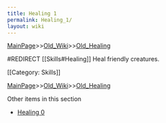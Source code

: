 ```yaml
---
title: Healing 1
permalink: Healing_1/
layout: wiki
---
```


[MainPage](/keeperrl_wiki/ "wikilink")>>[Old_Wiki](/keeperrl_wiki/Old_Wiki "wikilink")>>[Old_Healing](/keeperrl_wiki/Old_Healing "wikilink")

#REDIRECT [[Skills#Healing]]
Heal friendly creatures.

[[Category: Skills]]

[MainPage](/keeperrl_wiki/ "wikilink")>>[Old_Wiki](/keeperrl_wiki/Old_Wiki "wikilink")>>[Old_Healing](/keeperrl_wiki/Old_Healing "wikilink")

Other items in this section
-    [Healing 0](/keeperrl_wiki/Healing_0 "wikilink")
